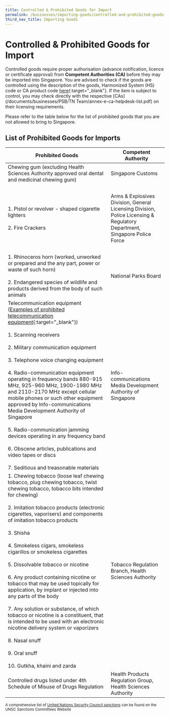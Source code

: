 ```yaml
---
title: Controlled & Prohibited Goods for Import
permalink: /businesses/importing-goods/controlled-and-prohibited-goods-for-import
third_nav_title: Importing Goods
---
```


# Controlled & Prohibited Goods for Import

Controlled goods require proper authorisation (advance notification, licence or certificate approval) from  **Competent Authorities (CA)**  before they may be imported into Singapore. You are advised to check if the goods are controlled using the description of the goods, Harmonized System (HS) code or CA product code [here](https://www.tradenet.gov.sg/tradenet/portlets/search/searchHSCA/searchInitHSCA.do){:target="_blank"}. If the item is subject to control, you may check directly with the respective [CAs](/documents/businesses/PSB/TN Team/annex-e-ca-helpdesk-list.pdf) on their licensing requirements.

Please refer to the table below for the list of prohibited goods that you are not allowed to bring to Singapore.

## List of Prohibited Goods for Imports


|Prohibited Goods |  Competent Authority|
|---|---|
| Chewing gum (excluding Health Sciences Authority approved oral dental and medicinal chewing gum)|Singapore Customs|
|<br>||
| 1. Pistol or revolver - shaped cigarette lighters <br><br> 2. Fire Crackers |  Arms & Explosives Division, General Licensing Division, Police Licensing & Regulatory Department, Singapore Police Force|
|<br>||
| 1. Rhinoceros horn (worked, unworked or prepared and the any part, power or waste of such horn)  <br><br> 2. Endangered species of wildlife and products derived from the body of such animals  |National Parks Board  |
| Telecommunication equipment <br> ([Examples of prohibited telecommunication equipment](http://www.imda.gov.sg/ProhibitedEquipment){:target="_blank"}) <br><br>  1. Scanning  receivers <br><br> 2. Military communication equipment  <br><br> 3. Telephone voice changing equipment  <br><br> 4. Radio-communication equipment operating in frequency bands 880-915 MHz, 925-960 MHz, 1900-1980 MHz and 2110-2170 MHz except cellular mobile phones or such other equipment approved by Info-communications Media Development Authority of Singapore  <br><br> 5. Radio-communication jamming devices operating in any frequency band  <br><br> 6. Obscene articles, publications and video tapes or discs  <br><br> 7. Seditious and treasonable materials | Info-communications Media Development Authority of Singapore|
|  1. Chewing tobacco (loose leaf chewing tobacco, plug chewing tobacco, twist chewing tobacco, tobacco bits intended for chewing) <br><br>  2. Imitation tobacco products (electronic cigarettes, vaporisers) and components of imitation tobacco products  <br><br> 3. Shisha  <br><br> 4. Smokeless cigars, smokeless cigarillos or smokeless cigarettes  <br><br> 5. Dissolvable tobacco or nicotine  <br><br>  6. Any product containing nicotine or tobacco that may be used topically for application, by implant or injected into any parts of the body <br><br> 7. Any solution or substance, of which tobacco or nicotine is a constituent, that is intended to be used with an electronic nicotine delivery system or vaporizers  <br><br> 8. Nasal snuff  <br><br> 9. Oral snuff  <br><br>  10. Gutkha, khaini and zarda | Tobacco Regulation Branch, Health Sciences Authority|
| Controlled drugs listed under 4th Schedule of Misuse of Drugs Regulation | Health Products Regulation Group, Health Sciences Authority | 

<sup>A comprehensive list of [United Nations Security Council sanctions](/businesses/united-nations-security-council-sanctions/) can be found on the UNSC Sanctions Committees Website

